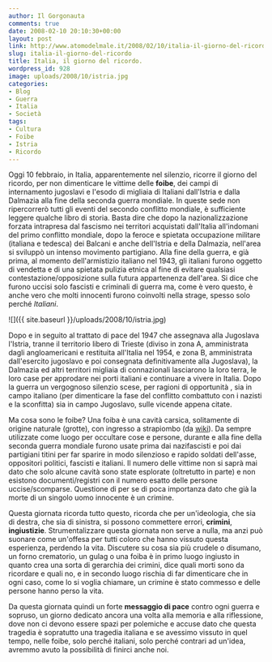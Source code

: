 ```yaml
---
author: Il Gorgonauta
comments: true
date: 2008-02-10 20:10:30+00:00
layout: post
link: http://www.atomodelmale.it/2008/02/10/italia-il-giorno-del-ricordo/
slug: italia-il-giorno-del-ricordo
title: Italia, il giorno del ricordo.
wordpress_id: 928
image: uploads/2008/10/istria.jpg
categories:
- Blog
- Guerra
- Italia
- Società
tags:
- Cultura
- Foibe
- Istria
- Ricordo
---
```


Oggi 10 febbraio, in Italia, apparentemente nel silenzio, ricorre il giorno del ricordo, per non dimenticare le vittime delle **foibe**, dei campi di internamento jugoslavi e l'esodo di migliaia di Italiani dall'Istria e dalla Dalmazia alla fine della seconda guerra mondiale. In queste sede non ripercorrerò tutti gli eventi del secondo conflitto mondiale, è sufficiente leggere qualche libro di storia. Basta dire che dopo la nazionalizzazione forzata intrapresa dal fascismo nei territori acquistati dall'Italia all'indomani del primo conflitto mondiale, dopo la feroce e spietata occupazione militare (italiana e tedesca) dei Balcani e anche dell'Istria e della Dalmazia, nell'area si sviluppò un intenso movimento partigiano. Alla fine della guerra, e già prima, al momento dell'armistizio italiano nel 1943, gli italiani furono oggetto di vendetta e di una spietata pulizia etnica al fine di evitare qualsiasi contestazione/opposizione sulla futura appartenenza dell'area. Si dice che furono uccisi solo fascisti e criminali di guerra ma, come è vero questo, è anche vero che molti innocenti furono coinvolti nella strage, spesso solo perché _Italiani_.

![]({{ site.baseurl }}/uploads/2008/10/istria.jpg)

Dopo e in seguito al trattato  di pace del 1947 che assegnava alla Jugoslava l'Istria, tranne il  territorio libero di Trieste (diviso in zona A, amministrata dagli angloamericani e restituita all'Italia nel 1954, e zona B, amministrata dall'esercito jugoslavo e poi consegnata definitivamente alla Jugoslava), la Dalmazia ed altri territori migliaia di connazionali lasciarono la loro terra, le loro case per approdare nei porti italiani e continuare a vivere in Italia. Dopo la guerra un vergognoso silenzio scese, per ragioni di opportunità , sia in campo italiano (per dimenticare la fase del conflitto combattuto con i nazisti e la sconfitta)  sia in campo Jugoslavo, sulle vicende appena citate.

Ma cosa sono le foibe? Una foiba è una cavità carsica, solitamente di origine naturale (grotte), con ingresso a strapiombo (da [wiki](http://it.wikipedia.org/wiki/Foibe)). Da sempre utilizzate come luogo per occultare cose e persone, durante e alla fine della seconda guerra mondiale furono usate prima dai nazifascisti e poi dai partigiani titini per far sparire in modo silenzioso e rapido soldati dell'asse, oppositori politici, fascisti e italiani. Il numero delle vittime non si saprà mai dato che solo alcune cavità sono state esplorate (oltretutto in parte) e non esistono documenti/registri con il numero esatto delle persone uccise/scomparse. Questione di per se di poca importanza dato che già la morte di un singolo uomo innocente è un crimine.

Questa giornata ricorda tutto questo, ricorda che per un'ideologia, che sia di destra, che sia di sinistra, si possono commettere errori, **crimini**, **ingiustizie**. Strumentalizzare questa giornata non serve a nulla, ma anzi può suonare come un'offesa per tutti coloro che hanno vissuto questa esperienza, perdendo la vita. Discutere su cosa sia più crudele o disumano, un forno crematorio, un gulag o una foiba è in primo luogo ingiusto in quanto crea una sorta di gerarchia dei crimini, dice quali morti sono da ricordare e quali no, e in secondo luogo rischia di far dimenticare che in ogni caso, come lo si voglia chiamare, un crimine è stato commesso e delle persone hanno perso la vita.

Da questa giornata quindi un forte **messaggio di pace** contro ogni guerra e sopruso, un giorno dedicato ancora una volta alla memoria e alla riflessione, dove non ci devono essere spazi per polemiche e accuse dato che questa tragedia è sopratutto una tragedia italiana e se avessimo vissuto in quel tempo, nelle foibe, solo perché italiani, solo perché contrari ad un'idea, avremmo avuto la possibilità di finirci anche noi.
